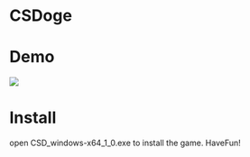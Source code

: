 # CSDoge
# Demo
![](CSDoge_Demo.gif)


# Install
open CSD_windows-x64_1_0.exe to install the game. 
HaveFun!
